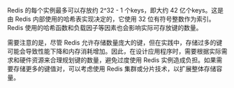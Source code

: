 Redis 的每个实例最多可以存放约 2^32 - 1 个keys，即大约 42 亿个keys。这是由 Redis 内部使用的哈希表实现决定的，它使用 32 位有符号整数作为索引。Redis 使用的哈希函数和负载因子等因素也会影响实际可存放键的数量。

需要注意的是，尽管 Redis 允许存储数量庞大的键，但在实践中，存储过多的键可能会导致性能下降和内存消耗增加。因此，在设计应用程序时，需要根据实际需求和硬件资源来合理规划键的数量，避免过度使用 Redis 实例造成负担。如果需要存储更多的键值对，可以考虑使用 Redis 集群或分片技术，以扩展整体存储容量。

